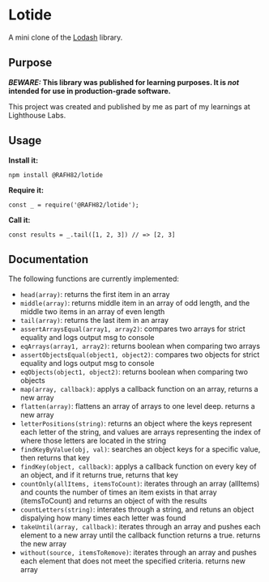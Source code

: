 # Lotide

A mini clone of the [Lodash](https://lodash.com) library.

## Purpose

**_BEWARE:_ This library was published for learning purposes. It is _not_ intended for use in production-grade software.**

This project was created and published by me as part of my learnings at Lighthouse Labs. 

## Usage

**Install it:**

`npm install @RAFH82/lotide`

**Require it:**

`const _ = require('@RAFH82/lotide');`

**Call it:**

`const results = _.tail([1, 2, 3]) // => [2, 3]`

## Documentation

The following functions are currently implemented:

* `head(array)`: returns the first item in an array
* `middle(array)`: returns middle item in an array of odd length, and the middle two items in an array of even length
* `tail(array)`: returns the last item in an array
* `assertArraysEqual(array1, array2)`: compares two arrays for strict equality and logs output msg to console
* `eqArrays(array1, array2)`: returns boolean when comparing two arrays
* `assertObjectsEqual(object1, object2)`: compares two objects for strict equality and logs output msg to console
* `eqObjects(object1, object2)`: returns boolean when comparing two objects
* `map(array, callback)`: applys a callback function on an array, returns a new array
*  `flatten(array)`: flattens an array of arrays to one level deep. returns a new array
* `letterPositions(string)`: returns an object where the keys represent each letter of the string, and values are arrays representing the index of where those letters are located in the string
* `findKeyByValue(obj, val)`: searches an object keys for a specific value, then returns that key
* `findKey(object, callback)`: applys a callback function on every key of an object, and if it returns true, returns that key
* `countOnly(allItems, itemsToCount)`: iterates through an array (allItems) and counts the number of times an item exists in that array (itemsToCount) and returns an object of with the results
* `countLetters(string)`: interates through a string, and retuns an object dispalying how many times each letter was found
* `takeUntil(array, callback)`: iterates through an array and pushes each element to a new array until the callback function returns a true. returns the new array
* `without(source, itemsToRemove)`: iterates through an array and pushes each element that does not meet the specified criteria. returns new array
